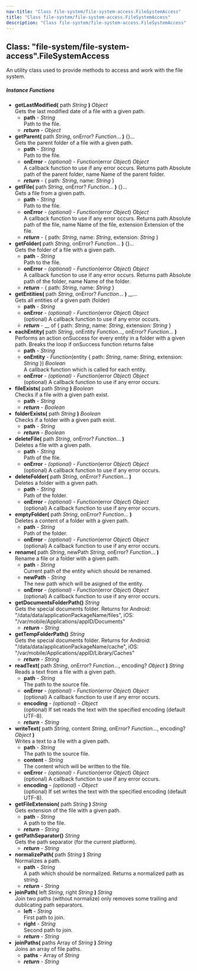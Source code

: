 ```yaml
---
nav-title: "Class file-system/file-system-access.FileSystemAccess"
title: "Class file-system/file-system-access.FileSystemAccess"
description: "Class file-system/file-system-access.FileSystemAccess"
---
```

## Class: "file-system/file-system-access".FileSystemAccess  
An utility class used to provide methods to access and work with the file system.

##### Instance Functions
 - **getLastModified(** path _String_ **)** _Object_  
     Gets the last modified date of a file with a given path.
   - **path** - _String_  
     Path to the file.
   - _**return**_ - _Object_
 - **getParent(** path _String_, onError? _Function_... **)** {}...  
     Gets the parent folder of a file with a given path.
   - **path** - _String_  
     Path to the file.
   - **onError** - _(optional)_ - _Function_(error _Object_) _Object_  
     A callback function to use if any error occurs.
Returns path Absolute path of the parent folder, name Name of the parent folder.
   - _**return**_ - { path: _String_, name: _String_ }
 - **getFile(** path _String_, onError? _Function_... **)** {}...  
     Gets a file from a given path.
   - **path** - _String_  
     Path to the file.
   - **onError** - _(optional)_ - _Function_(error _Object_) _Object_  
     A callback function to use if any error occurs.
Returns path Absolute path of the file, name Name of the file, extension Extension of the file.
   - _**return**_ - { path: _String_, name: _String_, extension: _String_ }
 - **getFolder(** path _String_, onError? _Function_... **)** {}...  
     Gets the folder of a file with a given path.
   - **path** - _String_  
     Path to the file.
   - **onError** - _(optional)_ - _Function_(error _Object_) _Object_  
     A callback function to use if any error occurs.
Returns path Absolute path of the folder, name Name of the folder.
   - _**return**_ - { path: _String_, name: _String_ }
 - **getEntities(** path _String_, onError? _Function_... **)** __...  
     Gets all entities of a given path (folder)
   - **path** - _String_
   - **onError** - _(optional)_ - _Function_(error _Object_) _Object_  
     (optional) A callback function to use if any error occurs.
   - _**return**_ - __ of { path: _String_, name: _String_, extension: _String_ }
 - **eachEntity(** path _String_, onEntity _Function_..., onError? _Function_... **)**  
     Performs an action onSuccess for every entity in a folder with a given path.
Breaks the loop if onSuccess function returns false
   - **path** - _String_
   - **onEntity** - _Function_(entity { path: _String_, name: _String_, extension: _String_ }) _Boolean_  
     A callback function which is called for each entity.
   - **onError** - _(optional)_ - _Function_(error _Object_) _Object_  
     (optional) A callback function to use if any error occurs.
 - **fileExists(** path _String_ **)** _Boolean_  
     Checks if a file with a given path exist.
   - **path** - _String_
   - _**return**_ - _Boolean_
 - **folderExists(** path _String_ **)** _Boolean_  
     Checks if a folder with a given path exist.
   - **path** - _String_
   - _**return**_ - _Boolean_
 - **deleteFile(** path _String_, onError? _Function_... **)**  
     Deletes a file with a given path.
   - **path** - _String_  
     Path of the file.
   - **onError** - _(optional)_ - _Function_(error _Object_) _Object_  
     (optional) A callback function to use if any error occurs.
 - **deleteFolder(** path _String_, onError? _Function_... **)**  
     Deletes a folder with a given path.
   - **path** - _String_  
     Path of the folder.
   - **onError** - _(optional)_ - _Function_(error _Object_) _Object_  
     (optional) A callback function to use if any error occurs.
 - **emptyFolder(** path _String_, onError? _Function_... **)**  
     Deletes a content of a folder with a given path.
   - **path** - _String_  
     Path of the folder.
   - **onError** - _(optional)_ - _Function_(error _Object_) _Object_  
     (optional) A callback function to use if any error occurs.
 - **rename(** path _String_, newPath _String_, onError? _Function_... **)**  
     Rename a file or a folder with a given path.
   - **path** - _String_  
     Current path of the entity which should be renamed.
   - **newPath** - _String_  
     The new path which will be asigned of the entity.
   - **onError** - _(optional)_ - _Function_(error _Object_) _Object_  
     (optional) A callback function to use if any error occurs.
 - **getDocumentsFolderPath()** _String_  
     Gets the special documents folder.
Returns for Android: "/data/data/applicationPackageName/files", iOS: "/var/mobile/Applications/appID/Documents"
   - _**return**_ - _String_
 - **getTempFolderPath()** _String_  
     Gets the special documents folder.
Returns for Android: "/data/data/applicationPackageName/cache", iOS: "/var/mobile/Applications/appID/Library/Caches"
   - _**return**_ - _String_
 - **readText(** path _String_, onError? _Function_..., encoding? _Object_ **)** _String_  
     Reads a text from a file with a given path.
   - **path** - _String_  
     The path to the source file.
   - **onError** - _(optional)_ - _Function_(error _Object_) _Object_  
     (optional) A callback function to use if any error occurs.
   - **encoding** - _(optional)_ - _Object_  
     (optional) If set reads the text with the specified encoding (default UTF-8).
   - _**return**_ - _String_
 - **writeText(** path _String_, content _String_, onError? _Function_..., encoding? _Object_ **)**  
     Writes a text to a file with a given path.
   - **path** - _String_  
     The path to the source file.
   - **content** - _String_  
     The content which will be written to the file.
   - **onError** - _(optional)_ - _Function_(error _Object_) _Object_  
     (optional) A callback function to use if any error occurs.
   - **encoding** - _(optional)_ - _Object_  
     (optional) If set writes the text with the specified encoding (default UTF-8).
 - **getFileExtension(** path _String_ **)** _String_  
     Gets extension of the file with a given path.
   - **path** - _String_  
     A path to the file.
   - _**return**_ - _String_
 - **getPathSeparator()** _String_  
     Gets the path separator (for the current platform).
   - _**return**_ - _String_
 - **normalizePath(** path _String_ **)** _String_  
     Normalizes a path.
   - **path** - _String_  
     A path which should be normalized.
Returns a normalized path as string.
   - _**return**_ - _String_
 - **joinPath(** left _String_, right _String_ **)** _String_  
     Join two paths (without normalize) only removes some trailing and dublicating path separators.
   - **left** - _String_  
     First path to join.
   - **right** - _String_  
     Second path to join.
   - _**return**_ - _String_
 - **joinPaths(** paths Array of _String_ **)** _String_  
     Joins an array of file paths.
   - **paths** - Array of _String_
   - _**return**_ - _String_